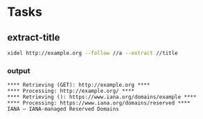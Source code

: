 # Tasks

## extract-title

```bash
xidel http://example.org --follow //a --extract //title
```

### output

```plain
**** Retrieving (GET): http://example.org ****
**** Processing: http://example.org/ ****
**** Retrieving (): https://www.iana.org/domains/example ****
**** Processing: https://www.iana.org/domains/reserved ****
IANA — IANA-managed Reserved Domains
```
